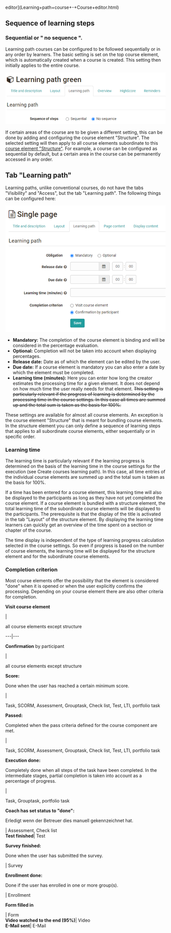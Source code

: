 editor](Learning+path+course+-+Course+editor.html)

## Sequence of learning steps

### Sequential or " no sequence ".

Learning path courses can be configured to be followed sequentially or in any
order by learners. The basic setting is set on the top course element, which
is automatically created when a course is created. This setting then initially
applies to the entire course.

![](assets/learning_path_structure.png)

If certain areas of the course are to be given a different setting, this can
be done by adding and configuring the course element "Structure". The selected
setting will then apply to all course elements subordinate to this [course
element "Structure"](Course+Element%EF%B9%95+Structure.html). For example, a
course can be configured as sequential by default, but a certain area in the
course can be permanently accessed in any order.

## Tab "Learning path"

Learning paths, unlike conventional courses, do not have the tabs "Visibility"
and "Access", but the tab "Learning path". The following things can be
configured here:

![](assets/learning_path_single_page.png)

  *  **Mandatory:** The completion of the course element is binding and will be considered in the percentage evaluation.
  *  **Optional:** Completion will not be taken into account when displaying percentages.
  *  **Release date:** Date as of which the element can be edited by the user.
  *  **Due date:** If a course element is mandatory you can also enter a date by which the element must be completed.
  *  **Learning time (minutes):** Here you can enter how long the creator estimates the processing time for a given element. It does not depend on how much time the user really needs for that element. ~~This setting is particularly relevant if the progress of learning is determined by the processing time in the course settings. In this case all times are summed up and the total sum is taken as the basis for 100%.~~

These settings are available for almost all course elements. An exception is
the course element "Structure" that is meant for bundling course elements.  In
the structure element you can only define a sequence of learning steps that
applies to all subordinate course elements, either sequentially or in specific
order.

### Learning time

The learning time is particularly relevant if the learning progress is
determined on the basis of the learning time in the course settings for the
execution (see Create courses learning path). In this case, all time entries
of the individual course elements are summed up and the total sum is taken as
the basis for 100%.

If a time has been entered for a course element, this learning time will also
be displayed to the participants as long as they have not yet completed the
course element. If a course element is bundled with a structure element, the
total learning time of the subordinate course elements will be displayed to
the participants. The prerequisite is that the display of the title is
activated in the tab "Layout" of the structure element. By displaying the
learning time learners can quickly get an overview of the time spent on a
section or chapter of the course.

The time display is independent of the type of learning progress calculation
selected in the course settings. So even if progress is based on the number of
course elements, the learning time will be displayed for the structure element
and for the subordinate course elements.

### Completion criterion

Most course elements offer the possibility that the element is considered
"done" when it is opened or when the user explicitly confirms the processing.
Depending on your course element there are also other criteria for completion.

 **Visit course element**

|

all course elements except structure  
  
---|---  
  
 **Confirmation** by participant

|

all course elements except structure  
  
 **Score:**  

Done when the user has reached a certain minimum score.

|

Task, SCORM, Assessment, Grouptask, Check list, Test, LTI, portfolio task  
  
 **Passed:**

Completed when the pass criteria defined for the course component are met.

|

Task, SCORM, Assessment, Grouptask, Check list, Test, LTI, portfolio task  
  
 **Execution done:**

Completely done when all steps of the task have been completed. In the
intermediate stages, partial completion is taken into account as a percentage
of progress.

|

Task, Grouptask, portfolio task  
  
 **Coach has set status to "done":**

Erledigt wenn der Betreuer dies manuell gekennzeichnet hat.

| Assessment, Check list  
 **Test finished**|  Test  
  
 **Survey finished:**

Done when the user has submitted the survey.

| Survey  
  
 **Enrollment done:**

Done if the user has enrolled in one or more group(s).

| Enrollment  
  
 **Form filled in**

  

|  Form  
 **Video watched to the end (95%)**|  Video  
 **E-Mail sent**|  E-Mail

